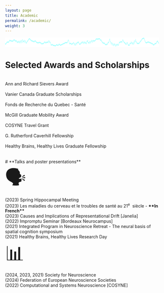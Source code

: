 ```yaml
---
layout: page
title: Academic
permalink: /academic/
weight: 3
---
```

![hippocampal-ripples](/ripples.svg)
# **Selected Awards and Scholarships**
<br>
Ann and Richard Sievers Award <br><br>
Vanier Canada Graduate Scholarships <br><br>
Fonds de Recherche du Quebec - Santé<br><br>
McGill Graduate Mobility Award<br><br>
COSYNE Travel Grant<br><br>
G. Rutherford Caverhill Fellowship<br><br>
Healthy Brains, Healthy Lives Graduate Fellowship<br><br>
<br>
# **Talks and poster presentations**
<div class='row align-items-center'>
<div style='font-size:4rem;'> &#128483; </div>
</div>
<div class='row align-items-center'>
(2023) Spring Hippocampal Meeting
</div>

<div class='row align-items-center'>
(2023) Les maladies du cerveau et le troubles de santé au 21<sup>e</sup> &nbsp;siècle - <strong>**In French**</strong>
</div>

<div class='row align-items-center'>
(2023) Causes and Implications of Representational Drift [Janelia]
</div>

<div class='row align-items-center'>
(2022) Impromptu Seminar [Bordeaux Neurocampus]
</div>

<div class='row align-items-center'>
(2021) Integrated Program in Neuroscience Retreat - The neural basis of spatial cognition symposium
</div>

<div class='row align-items-center'>
(2021) Healthy Brains, Healthy Lives Research Day
</div>

<div class='row align-items-center'>
<div style='font-size:4rem;'> &#128202; </div>
</div>
<div class='row align-items-center'>
(2024, 2023, 2021) Society for Neuroscience 
</div>

<div class='row align-items-center'>
(2024) Federation of European Neuroscience Societies 
</div>

<div class='row align-items-center'>
(2022) Computational and Systems Neuroscience [COSYNE] 
</div>

